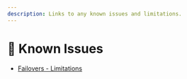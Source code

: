 ```yaml
---
description: Links to any known issues and limitations.
---
```


# 🚧 Known Issues

* [Failovers - Limitations](operations/failovers.md#limitations)



